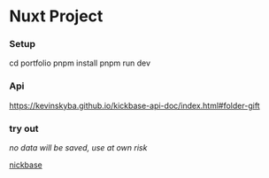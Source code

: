 # Nuxt Project 

### Setup
cd portfolio
pnpm install
pnpm run dev

### Api
https://kevinskyba.github.io/kickbase-api-doc/index.html#folder-gift

### try out
*no data will be saved, use at own risk*

[nickbase](nickbase.nickot.is)

